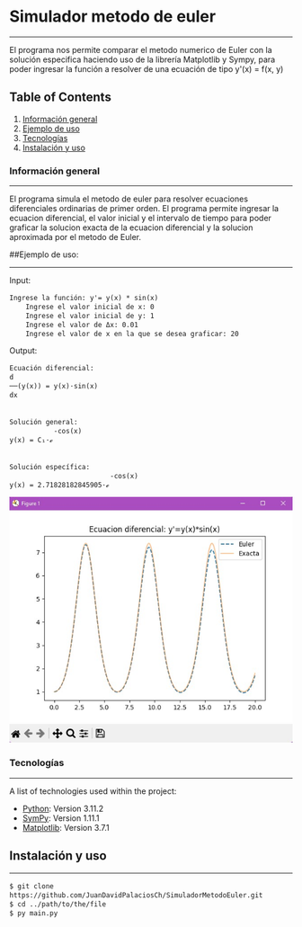 # Simulador metodo de euler
***
El programa nos permite comparar el metodo numerico de Euler con la solución especifica haciendo uso de la librería Matplotlib y Sympy, para poder ingresar la función a resolver de una ecuación de tipo y'(x) = f(x, y)

## Table of Contents
1. [Información general](#general-info)
2. [Ejemplo de uso](#example)
3. [Tecnologías](#technologies)
4. [Instalación y uso](#installation)

<a name="general-info"></a>
### Información general
***
El programa simula el metodo de euler para resolver ecuaciones diferenciales ordinarias de primer orden. El programa permite ingresar la ecuacion diferencial, el valor inicial y el intervalo de tiempo para poder graficar la solucion exacta de la ecuacion diferencial y la solucion aproximada por el metodo de Euler.

<a name="example"></a>
##Ejemplo de uso:
***
Input:
```
Ingrese la función: y'= y(x) * sin(x)
    Ingrese el valor inicial de x: 0
    Ingrese el valor inicial de y: 1
    Ingrese el valor de Δx: 0.01
    Ingrese el valor de x en la que se desea graficar: 20
```

Output:
```
Ecuación diferencial:
d
──(y(x)) = y(x)⋅sin(x)
dx


Solución general:
           -cos(x)
y(x) = C₁⋅ℯ


Solución específica:
                         -cos(x)
y(x) = 2.71828182845905⋅ℯ

```
![Visualizador Matplotlib](https://github.com/JuanDavidPalaciosCh/SimuladorMetodoEuler/blob/main/assets/example.jpg)

<a name="technologies"></a>
### Tecnologías
***
A list of technologies used within the project:
* [Python](https://www.python.org): Version 3.11.2 
* [SymPy](https://www.sympy.org/es/): Version 1.11.1
* [Matplotlib](https://matplotlib.org): Version 3.7.1

<a name="installation"></a>
## Instalación y uso
***
```
$ git clone https://github.com/JuanDavidPalaciosCh/SimuladorMetodoEuler.git
$ cd ../path/to/the/file
$ py main.py
```
